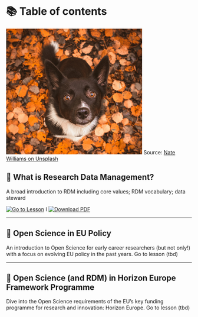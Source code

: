 # 📚 Table of contents

![Image by Nate Williams on Unsplash](attachments/Pasted%20image%2020240612165538.png) Source: [Nate Williams on Unsplash](https://unsplash.com/fr/@primalimagery)

## 📍 What is Research Data Management?

A broad introduction to RDM including core values; RDM vocabulary; data steward
 
[![Go to Lesson](https://img.shields.io/badge/Get-Started-black)](https://github.com/LottiePrv/RDM/blob/main/docs/1.%20What%20is%20RDM%3F/RDM%20intro.md) I  [![Download PDF](https://img.shields.io/badge/Download-PDF-red)](file:///Users/lottieprovost/Downloads/PDF%20-%201.%20A%20broad%20introduction%20to%20Research%20Data%20Management%20-%20Research%20Data%20Management%20and%20Open%20Science%20(1).pdf)

---
## 📍 Open Science in EU Policy 
An introduction to Open Science for early career researchers (but not only!) with a focus on evolving EU policy in the past years.
Go to lesson (tbd)

---
## 📍 Open Science (and RDM) in Horizon Europe Framework Programme 

Dive into the Open Science requirements of the EU’s key funding programme for research and innovation: Horizon Europe.
Go to lesson (tbd)


